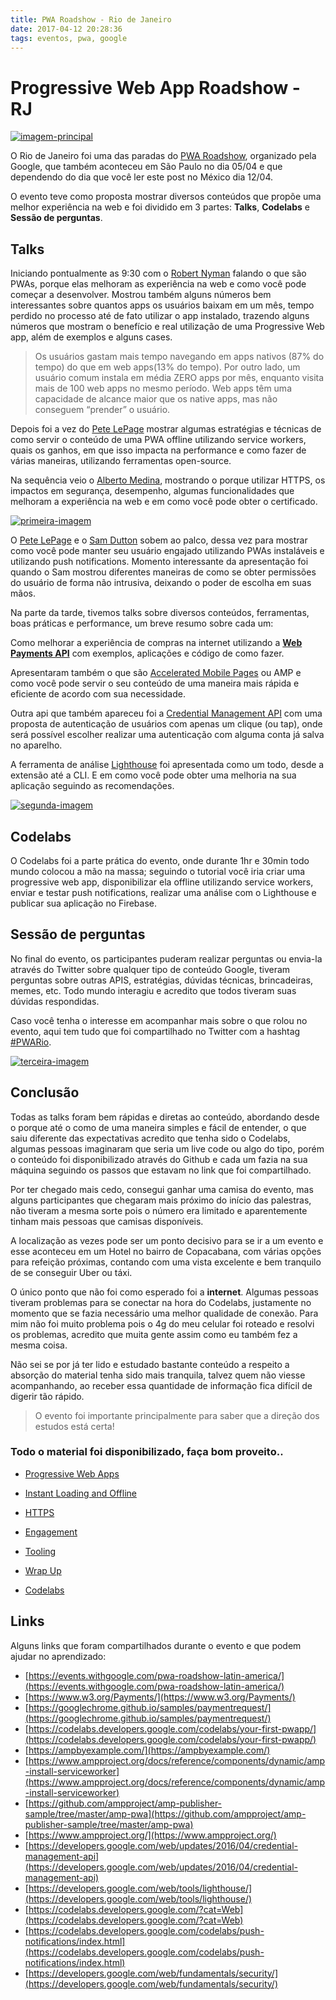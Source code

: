 ```yaml
---
title: PWA Roadshow - Rio de Janeiro
date: 2017-04-12 20:28:36
tags: eventos, pwa, google
---
```


# Progressive Web App Roadshow - RJ

[![imagem-principal](/images/pwa/imagem-principal.jpeg "Imagem com todos os participantes.")](https://twitter.com/googledevbr/status/850797111323099141/photo/1)

O Rio de Janeiro foi uma das paradas do [PWA Roadshow](https://events.withgoogle.com/pwa-roadshow-latin-america/), organizado pela Google, que também aconteceu em São Paulo no dia 05/04 e que dependendo do dia que você ler este post no México dia 12/04.

O evento teve como proposta mostrar diversos conteúdos que propõe uma melhor experiência na web e foi dividido em 3 partes: **Talks**, **Codelabs** e **Sessão de perguntas**.

## Talks

Iniciando pontualmente as 9:30 com o [Robert Nyman](https://twitter.com/robertnyman) falando o que são PWAs, porque elas melhoram as experiência na web e como você pode começar a desenvolver. Mostrou também alguns números bem interessantes sobre quantos apps os usuários baixam em um mês, tempo perdido no processo até de fato utilizar o app instalado, trazendo alguns números que mostram o benefício e real utilização de uma Progressive Web app, além de exemplos e alguns cases.

> Os usuários gastam mais tempo navegando em apps nativos (87% do tempo) do que em web apps(13% do tempo). Por outro lado, um usuário comum instala em média ZERO apps por mês, enquanto visita mais de 100 web apps no mesmo período. Web apps têm uma capacidade de alcance maior que os native apps, mas não conseguem “prender” o usuário.

Depois foi a vez do [Pete LePage](https://twitter.com/petele) mostrar algumas estratégias e técnicas de como servir o conteúdo de uma PWA offline utilizando service workers, quais os ganhos, em que isso impacta na performance e como fazer de várias maneiras, utilizando ferramentas open-source.

Na sequência veio o [Alberto Medina](https://twitter.com/ialbmedina), mostrando o porque utilizar HTTPS, os impactos em segurança, desempenho, algumas funcionalidades que melhoram a experiência na web e em como você pode obter o certificado.

[![primeira-imagem](/images/pwa/primeira.jpeg "Start fast?, Stay fast!")](https://twitter.com/jeffersonsouza/status/850786330288300032)

O [Pete LePage](https://twitter.com/petele) e o [Sam Dutton](https://twitter.com/sw12) sobem ao palco, dessa vez para mostrar como você pode manter seu usuário engajado utilizando PWAs instaláveis e utilizando push notifications. Momento interessante da apresentação foi quando o Sam mostrou diferentes maneiras de como se obter permissões do usuário de forma não intrusiva, deixando o poder de escolha em suas mãos.

Na parte da tarde, tivemos talks sobre diversos conteúdos, ferramentas, boas práticas e performance, um breve resumo sobre cada um:

Como melhorar a experiência de compras na internet utilizando a [**Web Payments API**](https://developers.google.com/web/fundamentals/discovery-and-monetization/payment-request/?hl=pt-br) com exemplos, aplicações e código de como fazer.

Apresentaram também o que são [Accelerated Mobile Pages](https://codelabs.developers.google.com/codelabs/accelerated-mobile-pages-foundations/#0) ou AMP e como você pode servir o seu conteúdo de uma maneira mais rápida e eficiente de acordo com sua necessidade.

Outra api que também apareceu foi a [Credential Management API](https://developers.google.com/web/updates/2016/04/credential-management-api) com uma proposta de autenticação de usuários com apenas um clique (ou tap), onde será possível escolher realizar uma autenticação com alguma conta já salva no aparelho.

A ferramenta de análise [Lighthouse](https://developers.google.com/web/tools/lighthouse/) foi apresentada como um todo, desde a extensão até a CLI. E em como você pode obter uma melhoria na sua aplicação seguindo as recomendações.

[![segunda-imagem](/images/pwa/segunda.jpeg "53% os users abandon sites that take longer than 3 seconds to load.")](https://twitter.com/rocha_alexandre/status/850794364737597441)

## Codelabs

O Codelabs foi a parte prática do evento, onde durante 1hr e 30min todo mundo colocou a mão na massa; seguindo o tutorial você iria criar uma progressive web app, disponibilizar ela offline utilizando service workers, enviar e testar push notifications, realizar uma análise com o Lighthouse e publicar sua aplicação no Firebase.

## Sessão de perguntas

No final do evento, os participantes puderam realizar perguntas ou envia-la através do Twitter sobre qualquer tipo de conteúdo Google, tiveram perguntas sobre outras APIS, estratégias, dúvidas técnicas, brincadeiras, memes, etc. Todo mundo interagiu e acredito que todos tiveram suas dúvidas respondidas.

Caso você tenha o interesse em acompanhar mais sobre o que rolou no evento, aqui tem tudo que foi compartilhado no Twitter com a hashtag [#PWARio](https://twitter.com/search?f=tweets&vertical=default&q=%23PWARio&src=typd).

[![terceira-imagem](/images/pwa/terceira.jpeg "Imagem com todos os participantes.")](https://twitter.com/googledevbr/status/850762292530745346)

## Conclusão

Todas as talks foram bem rápidas e diretas ao conteúdo, abordando desde o porque até o como de uma maneira simples e fácil de entender, o que saiu diferente das expectativas acredito que tenha sido o Codelabs, algumas pessoas imaginaram que seria um live code ou algo do tipo, porém o conteúdo foi disponibilizado através do Github e cada um fazia na sua máquina seguindo os passos que estavam no link que foi compartilhado.

Por ter chegado mais cedo, consegui ganhar uma camisa do evento, mas alguns participantes que chegaram mais próximo do início das palestras, não tiveram a mesma sorte pois o número era limitado e aparentemente tinham mais pessoas que camisas disponíveis.

A localização as vezes pode ser um ponto decisivo para se ir a um evento e esse aconteceu em um Hotel no bairro de Copacabana, com várias opções para refeição próximas, contando com uma vista excelente e bem tranquilo de se conseguir Uber ou táxi.

O único ponto que não foi como esperado foi a **internet**. Algumas pessoas tiveram problemas para se conectar na hora do Codelabs, justamente no momento que se fazia necessário uma melhor qualidade de conexão. Para mim não foi muito problema pois o 4g do meu celular foi roteado e resolvi os problemas, acredito que muita gente assim como eu também fez a mesma coisa.

Não sei se por já ter lido e estudado bastante conteúdo a respeito a absorção do material tenha sido mais tranquila, talvez quem não viesse acompanhando, ao receber essa quantidade de informação fica difícil de digerir tão rápido.

> O evento foi importante principalmente para saber que a direção dos estudos está certa!


### **Todo o material foi disponibilizado, faça bom proveito..**

- [Progressive Web Apps](https://docs.google.com/presentation/d/1pySKLv9XNSRlw-PusU0IQL6hRpnKyrjMeZ0UYfrmqwI/edit?usp=sharing)

- [Instant Loading and Offline](https://docs.google.com/presentation/d/1TJSaBfxiwm2pIsyQpd9PSbCuwqeKyqbKx4YGQFZRTfU/edit?usp=sharing)

- [HTTPS](https://docs.google.com/presentation/d/1nBKnk1v_5VlvvoKS34f-OL8rsnByL5sA_-5zyKrovp4/edit?usp=sharing)

- [Engagement](https://docs.google.com/presentation/d/1ZAQuIW3BCT1VvVPP-FyutKSc3tTjtno7q5dSvKqXytQ/edit?usp=sharing)

- [Tooling](https://docs.google.com/presentation/d/1uJ0N-84zCyrPPm4AsmvbQ-4l2wKJSIBDBHZGjP37atw/edit?usp=sharing)

- [Wrap Up](https://docs.google.com/presentation/d/1q8Qsqw26UkvOyEzJ9fLMC5X0W6H4R45uklS9GYlnClw/edit?usp=sharing)

- [Codelabs](https://docs.google.com/presentation/d/1LKKWqXu83qppVmSsYBHV7k5rjZGvmXQnKOCb_fmFhmA/edit?usp=sharing)

## Links

Alguns links que foram compartilhados durante o evento e que podem ajudar no aprendizado:

- [https://events.withgoogle.com/pwa-roadshow-latin-america/](https://events.withgoogle.com/pwa-roadshow-latin-america/)
- [https://www.w3.org/Payments/](https://www.w3.org/Payments/)
- [https://googlechrome.github.io/samples/paymentrequest/](https://googlechrome.github.io/samples/paymentrequest/)
- [https://codelabs.developers.google.com/codelabs/your-first-pwapp/](https://codelabs.developers.google.com/codelabs/your-first-pwapp/)
- [https://ampbyexample.com/](https://ampbyexample.com/)
- [https://www.ampproject.org/docs/reference/components/dynamic/amp-install-serviceworker](https://www.ampproject.org/docs/reference/components/dynamic/amp-install-serviceworker)
- [https://github.com/ampproject/amp-publisher-sample/tree/master/amp-pwa](https://github.com/ampproject/amp-publisher-sample/tree/master/amp-pwa)
- [https://www.ampproject.org/](https://www.ampproject.org/)
- [https://developers.google.com/web/updates/2016/04/credential-management-api](https://developers.google.com/web/updates/2016/04/credential-management-api)
- [https://developers.google.com/web/tools/lighthouse/](https://developers.google.com/web/tools/lighthouse/)
- [https://codelabs.developers.google.com/?cat=Web](https://codelabs.developers.google.com/?cat=Web)
- [https://codelabs.developers.google.com/codelabs/push-notifications/index.html](https://codelabs.developers.google.com/codelabs/push-notifications/index.html)
- [https://developers.google.com/web/fundamentals/security/](https://developers.google.com/web/fundamentals/security/)